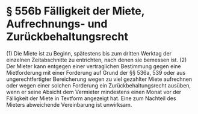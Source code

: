 # § 556b Fälligkeit der Miete, Aufrechnungs- und Zurückbehaltungsrecht
(1) Die Miete ist zu Beginn, spätestens bis zum dritten Werktag der einzelnen Zeitabschnitte zu entrichten, nach denen sie bemessen ist.
(2) Der Mieter kann entgegen einer vertraglichen Bestimmung gegen eine Mietforderung mit einer Forderung auf Grund der §§ 536a, 539 oder aus ungerechtfertigter Bereicherung wegen zu viel gezahlter Miete aufrechnen oder wegen einer solchen Forderung ein Zurückbehaltungsrecht ausüben, wenn er seine Absicht dem Vermieter mindestens einen Monat vor der Fälligkeit der Miete in Textform angezeigt hat. Eine zum Nachteil des Mieters abweichende Vereinbarung ist unwirksam.